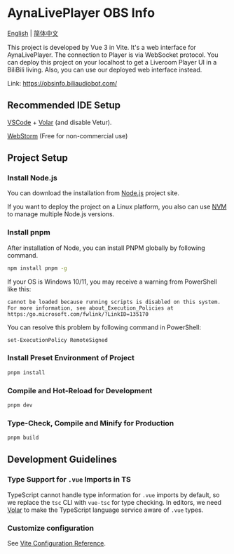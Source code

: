 # AynaLivePlayer OBS Info
[English](README.md) | [简体中文](doc/README_cn.md)

This project is developed by Vue 3 in Vite.
It's a web interface for AynaLivePlayer. The connection to Player is via WebSocket protocol. You can deploy this project on your localhost to get a Liveroom Player UI in a BiliBili living. Also, you can use our deployed web interface instead. 

Link: https://obsinfo.biliaudiobot.com/ 



## Recommended IDE Setup

[VSCode](https://code.visualstudio.com/) + [Volar](https://marketplace.visualstudio.com/items?itemName=Vue.volar) (and disable Vetur).

[WebStorm](https://www.jetbrains.com/webstorm/) (Free for non-commercial use)


## Project Setup

### Install Node.js

You can download the installation from [Node.js](https://nodejs.org/) project site.

If you want to deploy the project on a Linux platform, you also can use [NVM](https://nvm.p6p.net/) to manage multiple Node.js versions.

### Install pnpm
After installation of Node, you can install PNPM globally by following command.
```sh
npm install pnpm -g
```

If your OS is Windows 10/11, you may receive a warning from PowerShell like this:
```text
cannot be loaded because running scripts is disabled on this system. For more information, see about_Execution_Policies at https:/go.microsoft.com/fwlink/?LinkID=135170
```

You can resolve this problem by following command in PowerShell:
```sh
set-ExecutionPolicy RemoteSigned
```

### Install Preset Environment of Project
```sh
pnpm install
```

### Compile and Hot-Reload for Development

```sh
pnpm dev
```

### Type-Check, Compile and Minify for Production

```sh
pnpm build
```

## Development Guidelines

### Type Support for `.vue` Imports in TS

TypeScript cannot handle type information for `.vue` imports by default, so we replace the `tsc` CLI with `vue-tsc` for type checking. In editors, we need [Volar](https://marketplace.visualstudio.com/items?itemName=Vue.volar) to make the TypeScript language service aware of `.vue` types.

### Customize configuration

See [Vite Configuration Reference](https://vitejs.dev/config/).
